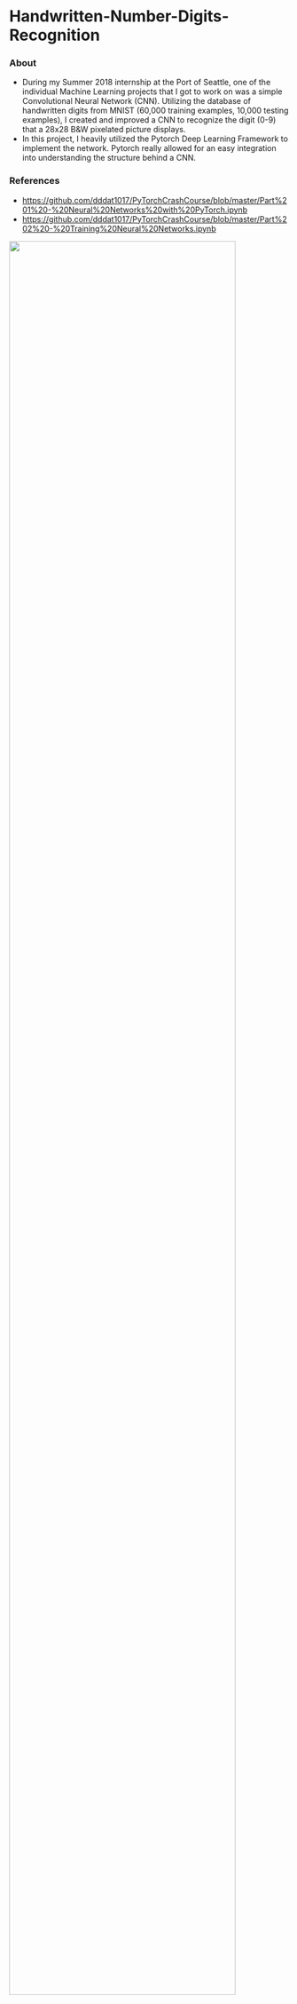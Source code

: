 # Handwritten-Number-Digits-Recognition
### About 
- During my Summer 2018 internship at the Port of Seattle, one of the individual Machine Learning projects that I got to work on was a simple Convolutional Neural Network (CNN). Utilizing the database of handwritten digits from MNIST (60,000 training examples, 10,000 testing examples), I created and improved a CNN to recognize the digit (0-9) that a 28x28 B&W pixelated picture displays.
- In this project, I heavily utilized the Pytorch Deep Learning Framework to implement the network. Pytorch really allowed for an easy integration into understanding the structure behind a CNN.

### References
- https://github.com/dddat1017/PyTorchCrashCourse/blob/master/Part%201%20-%20Neural%20Networks%20with%20PyTorch.ipynb
- https://github.com/dddat1017/PyTorchCrashCourse/blob/master/Part%202%20-%20Training%20Neural%20Networks.ipynb

<img src="https://user-images.githubusercontent.com/40379856/45923579-11a67800-be9f-11e8-90e1-3083f66f4ab5.gif" width="90%"></img>  
